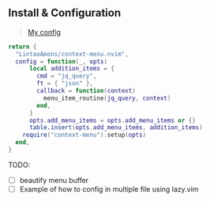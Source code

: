 
## Install & Configuration
> [My config](https://github.com/LintaoAmons/CoolStuffes/blob/main/nvim/.config/nvim/lua/plugins/editor-enhance/context-menu.lua)


```lua
return {
  "LintaoAmons/context-menu.nvim",
  config = function(_, opts)
      local addition_items = {
        cmd = "jq_query",
        ft = { "json" },
        callback = function(context)
          menu_item_routine(jq_query, context)
        end,
      }
      opts.add_menu_items = opts.add_menu_items or {}
      table.insert(opts.add_menu_items, addition_items)
    require("context-menu").setup(opts)
  end,
}
```


TODO:

- [ ] beautify menu buffer
- [ ] Example of how to config in multiple file using lazy.vim
